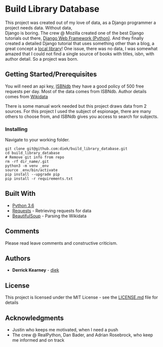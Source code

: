 # Build Library Database

This project was created out of my love of data, as a Django programmer a project needs data. Without data,   
Django is boring. The crew @ Mozilla created one of the best Django tutorials out there, [Django Web Framework (Python)](https://developer.mozilla.org/en-US/docs/Learn/Server-side/Django). And they finally created a detailed Django tutorial that uses something other than a blog, a great concept a [local library](https://developer.mozilla.org/en-US/docs/Learn/Server-side/Django/Tutorial_local_library_website)!  One issue, there was no data, I was somewhat amazed that I could not find a single source of books with titles, isbn, with author detail. So a project was born.


## Getting Started/Prerequisites
You will need an api key, [ISBNdb](http://isbndb.com/) they have a good policy of 500 free requests per day. 
Most of the data comes from ISBNdb. Author details comes from [Wikidata](https://www.wikidata.org/wiki/Wikidata:Data_access)

There is some manual work needed but this project draws data from 2 sources. For this project I used the subject of espionage, there are many others to choose from, and ISBNdb gives you access to search for subjects.


### Installing

Navigate to your working folder.
```
git clone git@github.com:diek/build_library_database.git   
cd build_library_database  
# Remove git info from repo 
rm -rf dir_name/.git    
python3 -m venv _env    
source _env/bin/activate  
pip install --upgrade pip  
pip install -r requirements.txt  
```


## Built With

* [Python 3.6](https://www.python.org/downloads/release/python-362/)  
* [Requests](http://docs.python-requests.org/en/master/) - Retrieving requests for data
* [BeautifulSoup](https://www.crummy.com/software/BeautifulSoup/bs4/doc/) - Parsing the Wikidata

## Comments

Please read leave comments and constructive criticism.


## Authors

* **Derrick Kearney**  - [diek](https://github.com/diek)


## License

This project is licensed under the MIT License - see the [LICENSE.md](LICENSE.md) file for details

## Acknowledgments

* Justin who keeps me motivated, when I need a push
* The crew @ RealPython, Dan Bader, and Adrian Rosebrock, who keep me informed and on track

